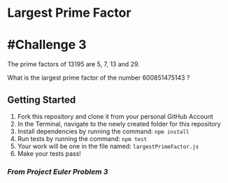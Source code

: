 # Largest Prime Factor

# #Challenge 3
The prime factors of 13195 are 5, 7, 13 and 29.

What is the largest prime factor of the number 600851475143 ?

## Getting Started
1. Fork this repository and clone it from your personal GitHub Account
1. In the Terminal, navigate to the newly created folder for this repository
1. Install dependencies by running the command: `npm install`
1. Run tests by running the command: `npm test`
1. Your work will be one in the file named: `largestPrimeFactor.js`
1. Make your tests pass!

### _From Project Euler Problem 3_
